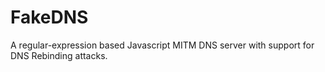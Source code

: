 # FakeDNS
A regular-expression based Javascript MITM DNS server with support for DNS Rebinding attacks.
